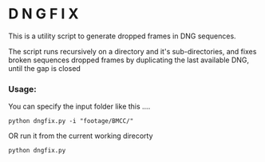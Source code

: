 # D N G F I X

This is a utility script to generate dropped frames in DNG sequences.

The script runs recursively on a directory and it's sub-directories, and fixes broken sequences dropped frames by duplicating the last available DNG, until the gap is closed

### Usage:

You can specify the input folder like this ....

    python dngfix.py -i "footage/BMCC/"

OR run it from the current working direcorty

    python dngfix.py

